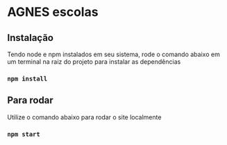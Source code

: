 # AGNES escolas

## Instalação

Tendo node e npm instalados em seu sistema, rode o comando abaixo em um terminal na raiz do projeto para instalar as dependências

### `npm install`

## Para rodar

Utilize o comando abaixo para rodar o site localmente

### `npm start`